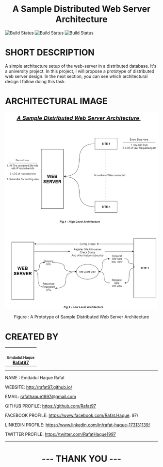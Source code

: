 # **<center>A Sample Distributed Web Server Architecture</center>**

![Build Status](https://img.shields.io/static/v1?label=project%20type&message=SQL&style=for-the-badge)
![Build Status](https://img.shields.io/static/v1?label=LANGUAGE&message=PL/SQL&color=importent&style=for-the-badge)
![Build Status](https://img.shields.io/static/v1?label=PLATFORM%20USED&message=ORACLE%2010G&style=for-the-badge)


# **SHORT DESCRIPTION**

A simple architecture setup of the web-server in a distributed database. It's a university project. In this project, I will propose a prototype of distributed web server design. In the next section, you can see which architectural design I follow doing this task.


# **ARCHITECTURAL IMAGE**

<center>
<img alt="A_Sample_Distributed_Web_Server_Architecture" src="https://raw.githubusercontent.com/Rafat97/rafat97-content-static/main/random/A_Sample_Distributed_Web_Server_Architecture.jpg" />


Figure : A Prototype of Sample Distributed Web Server Architecture
</center>
 
# **CREATED BY**
<center>
<table>
  <tr>
    <td align="center">
        <a href="https://github.com/Rafat97">
            <img src="https://avatars3.githubusercontent.com/u/21246862" width="100px;" alt=""/>
            <br /><sub><b>Emdadul Haque</b></sub>
            <br /><b>Rafat97</b>
        </a>
    </td>
  </tr>
</table>
</center>

---
NAME : Emdadul Haque Rafat

WEBSITE: http://rafat97.github.io/

EMAIL: rafathaque1997@gmail.com

GITHUB PROFILE: https://github.com/Rafat97

FACEBOOK PROFILE: https://www.facebook.com/Rafat.Haque.
97/

LINKEDIN PROFILE: https://www.linkedin.com/in/rafat-haque-173131139/

TWITTER PROFILE: https://twitter.com/RafatHaque1997

---


# **<center>--- THANK YOU --- </center>**
